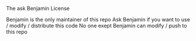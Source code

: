 The ask Benjamin License

Benjamin is the only maintainer of this repo
Ask Benjamin if you want to use / modify / distribute this code
No one exept Benjamin can modify / push to this repo
